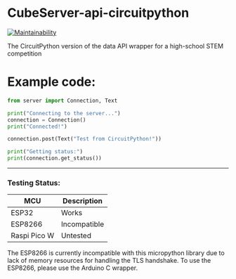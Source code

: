 # CubeServer-api-circuitpython

[![Maintainability](https://api.codeclimate.com/v1/badges/0ed05bb07ca3c9678002/maintainability)](https://codeclimate.com/github/snorklerjoe/CubeServer-api-circuitpython/maintainability)

The CircuitPython version of the data API wrapper for a high-school STEM competition


# Example code:
``` Python
from server import Connection, Text

print("Connecting to the server...")
connection = Connection()
print("Connected!")

connection.post(Text("Test from CircuitPython!"))

print("Getting status:")
print(connection.get_status())
```
-------------------------------------------------------------------


### Testing Status:
| MCU         | Description |
| ----------- | ----------- |
| ESP32       | Works       |
| ESP8266     | Incompatible|
| Raspi Pico W| Untested    |

The ESP8266 is currently incompatible with this micropython library due to lack of memory resources for handling the TLS handshake.
To use the ESP8266, please use the Arduino C wrapper.
